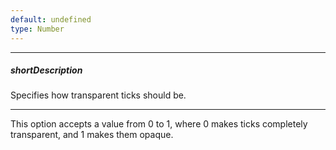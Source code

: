 ```yaml
---
default: undefined
type: Number
---
```

---
##### shortDescription
Specifies how transparent ticks should be.

---
This option accepts a value from 0 to 1, where 0 makes ticks completely transparent, and 1 makes them opaque.